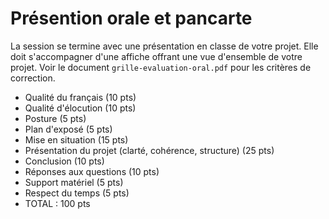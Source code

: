 # Présention orale et pancarte

La session se termine avec une présentation en classe de votre projet. Elle doit s'accompagner d'une affiche offrant une vue d'ensemble de votre projet. Voir le document `grille-evaluation-oral.pdf` pour les critères de correction.

* Qualité du français (10 pts)
* Qualité d'élocution (10 pts)
* Posture (5 pts)
* Plan d'exposé (5 pts)
* Mise en situation (15 pts)
* Présentation du projet (clarté, cohérence, structure) (25 pts)
* Conclusion (10 pts)
* Réponses aux questions (10 pts)
* Support matériel (5 pts)
* Respect du temps (5 pts)
* TOTAL : 100 pts

